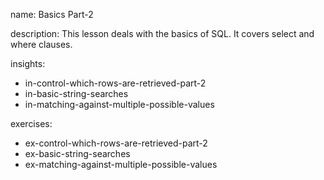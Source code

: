 name: Basics Part-2

description: This lesson deals with the basics of SQL. It covers select and where clauses.

insights:
  - in-control-which-rows-are-retrieved-part-2
  - in-basic-string-searches
  - in-matching-against-multiple-possible-values

exercises:
  - ex-control-which-rows-are-retrieved-part-2
  - ex-basic-string-searches
  - ex-matching-against-multiple-possible-values
 